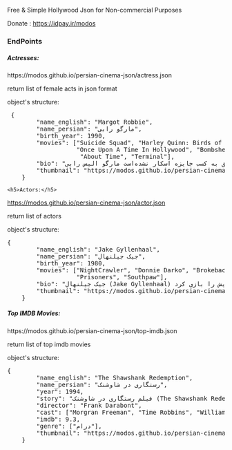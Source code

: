 Free & Simple Hollywood Json for Non-commercial Purposes

Donate : https://idpay.ir/modos

<h3>EndPoints</h3>
<h5>Actresses:</h5>
https://modos.github.io/persian-cinema-json/actress.json

return list of female acts in json format

object's structure:
<pre> {
        "name_english": "Margot Robbie",
        "name_persian": "مارگو رابی",
        "birth_year": 1990,
        "movies": ["Suicide Squad", "Harley Quinn: Birds of Prey", "The Wolf of Wall Street",
                   "Once Upon A Time In Hollywood", "Bombshell", "I, Tonya", "Focus", "The Legend of Tarzan",
                    "About Time", "Terminal"],
        "bio": "مارگو الیس رابی‎ بازیگر و تهیه‌کننده سینما و تلویزیون اهل استرالیا است. او در فیلم‌هایی نظیر دربارهٔ زمان، گرگ وال استریت، تمرکز، افسانه تارزان، من تونیا هستم، روزی روزگاری در هالیوود، و شخصیت هارلی کوئین در دنیای توسعه‌یافته دی‌سی شامل جوخه انتحار (۲۰۱۶) و پرندگان شکاری (۲۰۲۰) ایفای نقش کرده‌است. او تا کنون نامزد دو جایزه اسکار و پنج جایزه بفتا شده‌است. مارگو رابی در سال ۲۰۱۶ با تام آکرلی ازدواج کرد. در سال ۲۰۱۷، مجلهٔ تایم وی را جزوه یکی از ۱۰۰ فرد تأثیرگذار در جهان معرفی کرد، و در سال ۲۰۱۹، او در بین فهرست پردرآمدترین بازیگران زن جهان قرار گرفت. مارگو رابی تاکنون موفق به کسب جایزه اسکار نشده‌است.",            
        "thumbnail": "https://modos.github.io/persian-cinema-json/actresses/Margot-Robbie.jpg"
    }</pre>
    <h5>Actors:</h5>
https://modos.github.io/persian-cinema-json/actor.json

return list of actors

object's structure:
<pre>{
        "name_english": "Jake Gyllenhaal",
        "name_persian": "جیک جیلنهال",
        "birth_year": 1980,
        "movies": ["NightCrawler", "Donnie Darko", "Brokeback Mountain",
                   "Prisoners", "Southpaw"],
        "bio": "جیک جیلنهال (Jake Gyllenhaal) بازیگر آمریکایی متولد 19 نوامبر 1980 است. او پسر کارگردان، استیون جیلنهال و نمایشنامه‌نویس، ناومی فومر است و بازیگری را از سن 10 سالگی شروع کرده است. او از زمانی که اولین نقش اصلی‌اش در سال 1999 در فیلمی به نام آسمان اکتبر بازی کرد، در نقش‌های متفاوتی ظاهر شده. در سال 2001 در فیلم دانی دارکو نقش یک نوجوان روان‌پریش را بازی کرد.",            
        "thumbnail": "https://modos.github.io/persian-cinema-json/actors/Jake-Gyllenhaal.jpg"
    }</pre>


<h5>Top IMDB Movies:</h5>
https://modos.github.io/persian-cinema-json/top-imdb.json

return list of top imdb movies

object's structure:
<pre>{
        "name_english": "The Shawshank Redemption",
        "name_persian": "رستگاری در شاوشنک",
        "year": 1994,
        "story": "فیلم رستگاری در شاوشنک (The Shawshank Redemption) اندی دوفرین بانکدار جوانی است که به جرم قتل همسر اش به حبس ابد در زندان ایالتی شائوشنک محکوم می شود. وی تأکید می کند که جرمی مرتکب نشده، ولی قاضی او را گناهکار اعلام میکند. او سالهای زیادی را در این زندان می گذراند. آلیس بوید رِدینگ یکی از زندانی های سیاه پوست است که به این شهرت دارد که می تواند هر چیزی را در زندان فراهم کند و ...",
        "director": "Frank Darabont",
        "cast": ["Morgran Freeman", "Time Robbins", "William Sadler", "Bob Gunton"],
        "imdb": 9.3,
        "genre": ["درام"],
        "thumbnail": "https://modos.github.io/persian-cinema-json/posters/The-Shawshank-Redemption.jpg"
    }</pre>
    